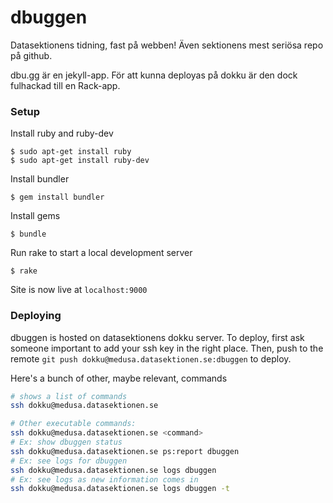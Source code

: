 # dbuggen
Datasektionens tidning, fast på webben! Även sektionens mest seriösa repo på github.

dbu.gg är en jekyll-app. För att kunna deployas på dokku är den dock fulhackad till en Rack-app.

### Setup
Install ruby and ruby-dev
```
$ sudo apt-get install ruby
$ sudo apt-get install ruby-dev
```

Install bundler
```
$ gem install bundler
```

Install gems
```
$ bundle
```

Run rake to start a local development server
```
$ rake
```

Site is now live at `localhost:9000`


### Deploying
dbuggen is hosted on datasektionens dokku server. To deploy, first ask someone important to add your ssh key in the right place. Then, push to the remote `git push dokku@medusa.datasektionen.se:dbuggen` to deploy.

Here's a bunch of other, maybe relevant, commands
```sh
# shows a list of commands
ssh dokku@medusa.datasektionen.se

# Other executable commands:
ssh dokku@medusa.datasektionen.se <command>
# Ex: show dbuggen status
ssh dokku@medusa.datasektionen.se ps:report dbuggen
# Ex: see logs for dbuggen
ssh dokku@medusa.datasektionen.se logs dbuggen
# Ex: see logs as new information comes in
ssh dokku@medusa.datasektionen.se logs dbuggen -t
```